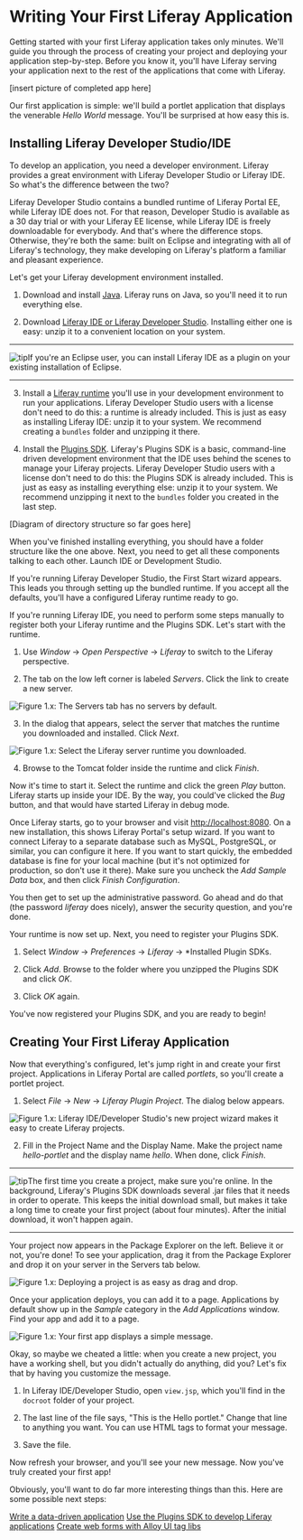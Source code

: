 # Writing Your First Liferay Application

Getting started with your first Liferay application takes only minutes. We'll
guide you through the process of creating your project and deploying your
application step-by-step. Before you know it, you'll have Liferay serving your
application next to the rest of the applications that come with Liferay. 

[insert picture of completed app here]

Our first application is simple: we'll build a portlet application that displays
the venerable *Hello World* message. You'll be surprised at how easy this is. 

## Installing Liferay Developer Studio/IDE

To develop an application, you need a developer environment. Liferay provides a
great environment with Liferay Developer Studio or Liferay IDE. So what's the
difference between the two? 

Liferay Developer Studio contains a bundled runtime of Liferay Portal EE, while
Liferay IDE does not. For that reason, Developer Studio is available as a 30 day
trial or with your Liferay EE license, while Liferay IDE is freely downloadable
for everybody. And that's where the difference stops. Otherwise, they're both
the same: built on Eclipse and integrating with all of Liferay's technology,
they make developing on Liferay's platform a familiar and pleasant experience.

Let's get your Liferay development environment installed. 

1. Download and install [Java](http://java.oracle.com). Liferay runs on Java, so
you'll need it to run everything else. 

2. Download [Liferay IDE or Liferay Developer Studio](https://www.liferay.com/downloads/liferay-projects/liferay-ide).
Installing either one is easy: unzip it to a convenient location on your system.

---

![tip](../../images/01-tip.png)If you're an Eclipse user, you can install
Liferay IDE as a plugin on your existing installation of Eclipse. 

---

3. Install a [Liferay runtime](https://www.liferay.com/downloads/liferay-portal/available-releases)
you'll use in your development environment to run your applications. Liferay
Developer Studio users with a license don't need to do this: a runtime is
already included. This is just as easy as installing Liferay IDE: unzip it to
your system. We recommend creating a `bundles` folder and unzipping it there. 

4. Install the [Plugins SDK](https://www.liferay.com/downloads/liferay-portal/additional-files).
Liferay's Plugins SDK is a basic, command-line driven development environment
that the IDE uses behind the scenes to manage your Liferay projects. Liferay
Developer Studio users with a license don't need to do this: the Plugins SDK is
already included. This is just as easy as installing everything else: unzip it
to your system. We recommend unzipping it next to the `bundles` folder you
created in the last step. 

[Diagram of directory structure so far goes here]

When you've finished installing everything, you should have a folder structure
like the one above. Next, you need to get all these components talking to each
other. Launch IDE or Development Studio. 

If you're running Liferay Developer Studio, the First Start wizard appears. This
leads you through setting up the bundled runtime. If you accept all the
defaults, you'll have a configured Liferay runtime ready to go. 

If you're running Liferay IDE, you need to perform some steps manually to
register both your Liferay runtime and the Plugins SDK. Let's start with the
runtime. 

1. Use *Window* &rarr; *Open Perspective* &rarr; *Liferay* to switch to the
Liferay perspective. 

2. The tab on the low left corner is labeled *Servers*. Click the link to create
a new server. 

![Figure 1.x: The Servers tab has no servers by default.](../../images/lds-servers.png)

3. In the dialog that appears, select the server that matches the runtime you
downloaded and installed. Click *Next*. 

![Figure 1.x: Select the Liferay server runtime you downloaded.](../../images/lds-select-server.png)

4. Browse to the Tomcat folder inside the runtime and click *Finish*. 

Now it's time to start it. Select the runtime and click the green *Play* button.
Liferay starts up inside your IDE. By the way, you could've clicked the *Bug*
button, and that would have started Liferay in debug mode. 

Once Liferay starts, go to your browser and visit
[http://localhost:8080](http://localhost:8080). On a new installation, this
shows Liferay Portal's setup wizard. If you want to connect Liferay to a
separate database such as MySQL, PostgreSQL, or similar, you can configure it
here. If you want to start quickly, the embedded database is fine for your local
machine (but it's not optimized for production, so don't use it there). Make
sure you uncheck the *Add Sample Data* box, and then click *Finish
Configuration*. 

You then get to set up the administrative password. Go ahead and do that (the
password *liferay* does nicely), answer the security question, and you're done. 

Your runtime is now set up. Next, you need to register your Plugins SDK. 

1. Select *Window* &rarr; *Preferences* &rarr; *Liferay* &rarr; *Installed Plugin
SDKs. 

2. Click *Add*. Browse to the folder where you unzipped the Plugins SDK and
click *OK*. 

3. Click *OK* again. 

You've now registered your Plugins SDK, and you are ready to begin! 

## Creating Your First Liferay Application

Now that everything's configured, let's jump right in and create your first
project. Applications in Liferay Portal are called *portlets*, so you'll create a
portlet project. 

1. Select *File* &rarr; *New* &rarr; *Liferay Plugin Project*. The dialog below
appears. 

![Figure 1.x: Liferay IDE/Developer Studio's new project wizard makes it easy to create Liferay projects.](../../images/lds-new-liferay-plugin-project-1.png)

2. Fill in the Project Name and the Display Name. Make the project name
*hello-portlet* and the display name *hello*. When done, click *Finish*. 

---

![tip](../../images/01-tip.png)The first time you create a project, make sure
you're online. In the background, Liferay's Plugins SDK downloads several .jar
files that it needs in order to operate. This keeps the initial download small,
but makes it take a long time to create your first project (about four minutes).
After the initial download, it won't happen again. 

---

Your project now appears in the Package Explorer on the left. Believe it or not,
you're done! To see your application, drag it from the Package Explorer and drop
it on your server in the Servers tab below. 

![Figure 1.x: Deploying a project is as easy as drag and drop.](../../images/lds-deploy-project.png)

Once your application deploys, you can add it to a page. Applications by default
show up in the *Sample* category in the *Add Applications* window. Find your app
and add it to a page. 

![Figure 1.x: Your first app displays a simple message.](../../images/my-first-app.png)

Okay, so maybe we cheated a little: when you create a new project, you have a
working shell, but you didn't actually do anything, did you? Let's
fix that by having you customize the message. 

1. In Liferay IDE/Developer Studio, open `view.jsp`, which you'll find in the
`docroot` folder of your project. 

2. The last line of the file says, "This is the Hello portlet." Change that line
to anything you want. You can use HTML tags to format your message. 

3. Save the file. 

Now refresh your browser, and you'll see your new message. Now you've truly
created your first app! 

Obviously, you'll want to do far more interesting things than this. Here are
some possible next steps: 

[Write a data-driven application](http://www.liferay.com)
[Use the Plugins SDK to develop Liferay applications](http://www.liferay.com)
[Create web forms with Alloy UI tag libs](http://www.liferay.com)

